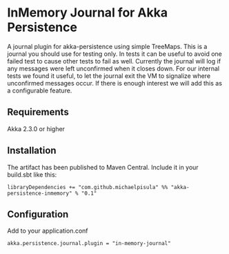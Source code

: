 # InMemory Journal for Akka Persistence
A journal plugin for akka-persistence using simple TreeMaps.
This is a journal you should use for testing only. In tests it can be useful to avoid one failed test to cause other tests to fail as well.
Currently the journal will log if any messages were left unconfirmed when it closes down. For our internal tests we found it useful,
to let the journal exit the VM to signalize where unconfirmed messages occur. If there is enough interest we will add this as a configurable feature.

## Requirements
Akka 2.3.0 or higher

## Installation
The artifact has been published to Maven Central. Include it in your build.sbt like this:

    libraryDependencies += "com.github.michaelpisula" %% "akka-persistence-inmemory" % "0.1"

## Configuration

Add to your application.conf

    akka.persistence.journal.plugin = "in-memory-journal"
